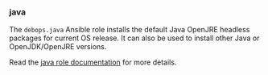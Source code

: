 ### java

The `debops.java` Ansible role installs the default Java OpenJRE
headless packages for current OS release. It can also be used to install
other Java or OpenJDK/OpenJRE versions.

Read the [java role documentation](https://docs.debops.org/en/stable-3.2/ansible/roles/java/) for more details.
